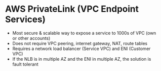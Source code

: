 # AWS PrivateLink (VPC Endpoint Services)

- Most secure & scalable way to expose a service to 1000s of VPC (own or other accounts)
- Does not require VPC peering, internet gateway, NAT, route tables
- Requires a network load balancer (Service VPC) and ENI (Customer VPC)
- If the NLB is in multiple AZ and the ENI in multiple AZ, the solution is fault tolerant